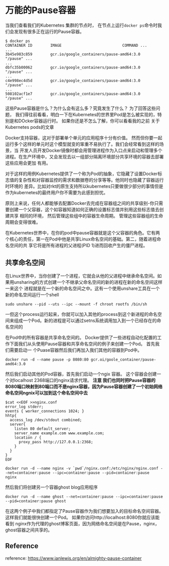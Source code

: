 # 万能的Pause容器

当我们查看我们的Kubernetes 集群的节点时， 在节点上运行```docker ps```命令时我们会发现有很多正在运行的Pause容器。
```
$ docker ps
CONTAINER ID        IMAGE                           COMMAND ...
...
3b45e983c859        gcr.io/google_containers/pause-amd64:3.0    "/pause" ...
...
dbfc35b00062        gcr.io/google_containers/pause-amd64:3.0    "/pause" ...
...
c4e998ec4d5d        gcr.io/google_containers/pause-amd64:3.0    "/pause" ...
...
508102acf1e7        gcr.io/google_containers/pause-amd64:3.0    "/pause" ...
```
这些Pause容器是什么？为什么会有这么多？究竟发生了什么？
为了回答这些问题， 我们得往前看看，明白一下在Kubernetes的世界里Pod是怎么被实现的，特别是和DOcker容器运行时。 如果你还是不怎么了解，你可以看看我的之前
关于Kubernetes pods的文章

Docker支持容器，这对于部署单个单元的应用程序十分有价值。 然而但你要一起运行多个这样的单元时这个模型就变的笨重不易执行了。我们会经常看到这样的场景，当
开发人员开发Docker镜像时都会用管理进程作为入口点来启动和管理多个进程。在生产环境中，又会发现去以一组部分隔离环境部分共享环境的容器去部署这些应用会更加
有用。

对于这样的用例Kubernetes提供了一个称为Pod的抽象，它隐藏了设置Docker标志值的复杂性和对容器监控的需求和数据卷的分享等等。他同时也隐藏了容器运行时环境的
差异。比如对rkt的原生支持所以kubernetes只要做很少部分的事情但是作为kubernetes的最终用户你不需要为此感到担忧。

原则上来说，任何人都能够去配置Docker去完成在容器组之间的共享级别-你只需要创建一个父容器，这个如容器知道如何正确的设置标志值并别用这些标志值去创建共享
相同的环境， 然后管理这些组中的容器生命周期。 管理这些容器组的生命周期会变得很难。

在Kubernetes世界中，在你的pod中pause容器就是这个父容器的角色。它有两个核心的责任，第一在Pod中他是共享Linux命名空间的基础。第二，随着进程命名空间的共
享它将是所有进程的父进程(PID 1)进而回收产生的僵尸进程。

## 共享命名空间
在Linux世界中，当你创建了一个进程，它就会从他的父进程中继承命名空间。如果用unsharing的方式创建一个不继承父命名空间的新的进程在新的命名空间这样一来这个
进程就是在一个新的命名空间之中。这有一个使用unshare工具在一个新的命名空间运行一个shell
```
sudo unshare --pid --uts --ipc --mount -f chroot rootfs /bin/sh
```
一但这个process运行起来，你就可以加入其他的process到这个新进程的命名空间来组成一个Pod。新的进程是可以通过setns系统调用加入到一个已经存在的命名空间的

在Pod中的所有容器是共享命名空间的。 Docker提供了一些进程自动化配置的工作下面我们从头使用Pause容器和共享命名空间的例子来创建一个Pod。 首先我们需要启动一
个Puase容器然后我们再加入我们其他的容器到Pod中。
```
docker run -d --name pause -p 8080:80 gcr.oi/goole_container/pause-amd64:3.0
```
然后我们启动其他的Pod容器，首先我们启动一个ngix 容器。 这个容器会创建一个对localhost 2368端口的nginx请求代理。
**注意 我们也同时把Pause容器的8080端口映射到80端口而不是nginx容器，因为Pause容器创建了一个初始网络命名空间ngnix可以加到这个命名空间中去**
```
$cat <<EOF >>nginx.conf
error_log stderr;
events { worker_connections 1024; }
hhtp{
  access_log /dev/stdout combined;
  server{
    listen 80 default_server;
    server_name example.com www.example.com;
    location / {
      proxy_pass http://127.0.0.1:2368;
    }
  }
} 
EOF

docker run -d --name nginx -v `pwd`/nginx.conf:/etc/nginx/nginx.conf --net=container:pause --ipc=container:pause --pid=container:pause 
nginx
```
然后我们将创建另一个容器ghost blog应用程序
```
docker run -d --name ghost --net=container:pause --ipc=container:pause  --pid=container:pause ghost
```
在这两个例子中我们都指定了Pause容器作为我们想要加入的目标命名空间容器。 这样我们就能很快创建一个Pod。 如果你访问http://localhost:8080你就应该能看到
nginx作为代理的ghost博客页面，因为网络命名空间是在Pause，nginx，ghost容器之间共享的。












## Reference
reference: https://www.ianlewis.org/en/almighty-pause-container



































